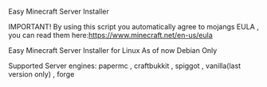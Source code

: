 Easy Minecraft Server Installer                                

IMPORTANT! By using this script you automatically agree to mojangs EULA , you can read them here:https://www.minecraft.net/en-us/eula

Easy Minecraft Server Installer for Linux
As of now Debian Only 



Supported Server engines: papermc , craftbukkit , spiggot , vanilla(last version only) , forge
